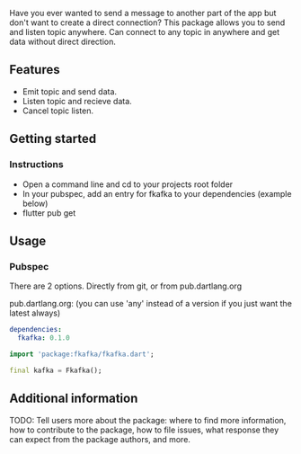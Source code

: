 Have you ever wanted to send a message to another part of the app but don't want to create a direct connection?
This package allows you to send and listen topic anywhere.
Can connect to any topic in anywhere and get data without direct direction.

## Features

- Emit topic and send data.
- Listen topic and recieve data.
- Cancel topic listen.

## Getting started

### Instructions

- Open a command line and cd to your projects root folder
- In your pubspec, add an entry for fkafka to your dependencies (example below)
- flutter pub get

## Usage

### Pubspec
There are 2 options. Directly from git, or from pub.dartlang.org

pub.dartlang.org: (you can use 'any' instead of a version if you just want the latest always)

```yaml
dependencies:
  fkafka: 0.1.0
```

```dart
import 'package:fkafka/fkafka.dart';

final kafka = Fkafka();
```

## Additional information

TODO: Tell users more about the package: where to find more information, how to 
contribute to the package, how to file issues, what response they can expect 
from the package authors, and more.
